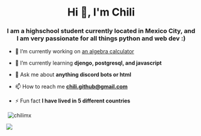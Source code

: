 <h1 align="center">Hi 👋, I'm Chili</h1>
<h3 align="center">I am a highschool student currently located in Mexico City, and I am very passionate for all things python and web dev :)</h3>

- 🔭 I’m currently working on [an algebra calculator](https://github.com/ChiliMX/algebra-calculator)

- 🌱 I’m currently learning **djengo, postgresql, and javascript**

- 💬 Ask me about **anything discord bots or html**

- 📫 How to reach me **chili.github@gmail.com**

- ⚡ Fun fact **I have lived in 5 different countries**

</p>


<p>&nbsp;<img align="center" src="https://github-readme-stats.vercel.app/api?username=chilimx&show_icons=true&theme=dark" alt="chilimx" /></p>

<img align="center" src="https://github-readme-stats.vercel.app/api/top-langs/?username=ChiliMX&theme=dark" />

